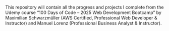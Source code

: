 This repository will contain all the progress and projects I complete from the Udemy course “100 Days of Code – 2025 Web Development Bootcamp” by Maximilian Schwarzmüller (AWS Certified, Professional Web Developer & Instructor) and Manuel Lorenz (Professional Business Analyst & Instructor).
